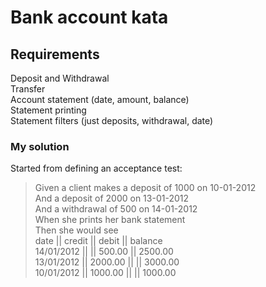 Bank account kata
=================

Requirements
------------

Deposit and Withdrawal  
Transfer  
Account statement (date, amount, balance)  
Statement printing  
Statement filters (just deposits, withdrawal, date)

### My solution

Started from defining an acceptance test:

> Given a client makes a deposit of 1000 on 10-01-2012  
And a deposit of 2000 on 13-01-2012  
And a withdrawal of 500 on 14-01-2012  
When she prints her bank statement  
Then she would see  
date       || credit   || debit    || balance  
14/01/2012 ||          || 500.00   || 2500.00   
13/01/2012 || 2000.00  ||          || 3000.00  
10/01/2012 || 1000.00  ||          || 1000.00   
